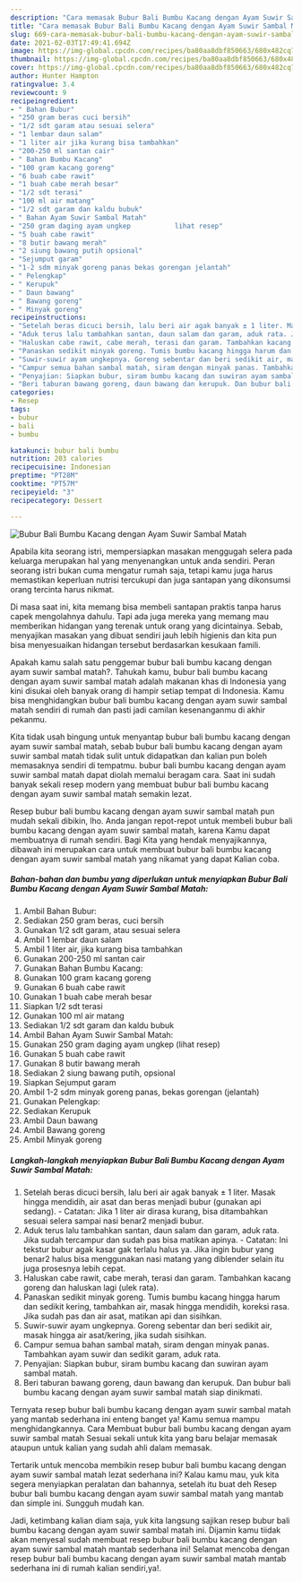 ```yaml
---
description: "Cara memasak Bubur Bali Bumbu Kacang dengan Ayam Suwir Sambal Matah yang lezat dan Mudah Dibuat"
title: "Cara memasak Bubur Bali Bumbu Kacang dengan Ayam Suwir Sambal Matah yang lezat dan Mudah Dibuat"
slug: 669-cara-memasak-bubur-bali-bumbu-kacang-dengan-ayam-suwir-sambal-matah-yang-lezat-dan-mudah-dibuat
date: 2021-02-03T17:49:41.694Z
image: https://img-global.cpcdn.com/recipes/ba80aa8dbf850663/680x482cq70/bubur-bali-bumbu-kacang-dengan-ayam-suwir-sambal-matah-foto-resep-utama.jpg
thumbnail: https://img-global.cpcdn.com/recipes/ba80aa8dbf850663/680x482cq70/bubur-bali-bumbu-kacang-dengan-ayam-suwir-sambal-matah-foto-resep-utama.jpg
cover: https://img-global.cpcdn.com/recipes/ba80aa8dbf850663/680x482cq70/bubur-bali-bumbu-kacang-dengan-ayam-suwir-sambal-matah-foto-resep-utama.jpg
author: Hunter Hampton
ratingvalue: 3.4
reviewcount: 9
recipeingredient:
- " Bahan Bubur"
- "250 gram beras cuci bersih"
- "1/2 sdt garam atau sesuai selera"
- "1 lembar daun salam"
- "1 liter air jika kurang bisa tambahkan"
- "200-250 ml santan cair"
- " Bahan Bumbu Kacang"
- "100 gram kacang goreng"
- "6 buah cabe rawit"
- "1 buah cabe merah besar"
- "1/2 sdt terasi"
- "100 ml air matang"
- "1/2 sdt garam dan kaldu bubuk"
- " Bahan Ayam Suwir Sambal Matah"
- "250 gram daging ayam ungkep           lihat resep"
- "5 buah cabe rawit"
- "8 butir bawang merah"
- "2 siung bawang putih opsional"
- "Sejumput garam"
- "1-2 sdm minyak goreng panas bekas gorengan jelantah"
- " Pelengkap"
- " Kerupuk"
- " Daun bawang"
- " Bawang goreng"
- " Minyak goreng"
recipeinstructions:
- "Setelah beras dicuci bersih, lalu beri air agak banyak ± 1 liter. Masak hingga mendidih, air asat dan beras menjadi bubur (gunakan api sedang).  Catatan: Jika 1 liter air dirasa kurang, bisa ditambahkan sesuai selera sampai nasi benar2 menjadi bubur."
- "Aduk terus lalu tambahkan santan, daun salam dan garam, aduk rata. Jika sudah tercampur dan sudah pas bisa matikan apinya.  Catatan: Ini tekstur bubur agak kasar gak terlalu halus ya. Jika ingin bubur yang benar2 halus bisa menggunakan nasi matang yang diblender selain itu juga prosesnya lebih cepat."
- "Haluskan cabe rawit, cabe merah, terasi dan garam. Tambahkan kacang goreng dan haluskan lagi (ulek rata)."
- "Panaskan sedikit minyak goreng. Tumis bumbu kacang hingga harum dan sedikit kering, tambahkan air, masak hingga mendidih, koreksi rasa. Jika sudah pas dan air asat, matikan api dan sisihkan."
- "Suwir-suwir ayam ungkepnya. Goreng sebentar dan beri sedikit air, masak hingga air asat/kering, jika sudah sisihkan."
- "Campur semua bahan sambal matah, siram dengan minyak panas. Tambahkan ayam suwir dan sedikit garam, aduk rata."
- "Penyajian: Siapkan bubur, siram bumbu kacang dan suwiran ayam sambal matah."
- "Beri taburan bawang goreng, daun bawang dan kerupuk. Dan bubur bali bumbu kacang dengan ayam suwir sambal matah siap dinikmati."
categories:
- Resep
tags:
- bubur
- bali
- bumbu

katakunci: bubur bali bumbu 
nutrition: 203 calories
recipecuisine: Indonesian
preptime: "PT28M"
cooktime: "PT57M"
recipeyield: "3"
recipecategory: Dessert

---
```



![Bubur Bali Bumbu Kacang dengan Ayam Suwir Sambal Matah](https://img-global.cpcdn.com/recipes/ba80aa8dbf850663/680x482cq70/bubur-bali-bumbu-kacang-dengan-ayam-suwir-sambal-matah-foto-resep-utama.jpg)

Apabila kita seorang istri, mempersiapkan masakan menggugah selera pada keluarga merupakan hal yang menyenangkan untuk anda sendiri. Peran seorang istri bukan cuma mengatur rumah saja, tetapi kamu juga harus memastikan keperluan nutrisi tercukupi dan juga santapan yang dikonsumsi orang tercinta harus nikmat.

Di masa  saat ini, kita memang bisa membeli santapan praktis tanpa harus capek mengolahnya dahulu. Tapi ada juga mereka yang memang mau memberikan hidangan yang terenak untuk orang yang dicintainya. Sebab, menyajikan masakan yang dibuat sendiri jauh lebih higienis dan kita pun bisa menyesuaikan hidangan tersebut berdasarkan kesukaan famili. 



Apakah kamu salah satu penggemar bubur bali bumbu kacang dengan ayam suwir sambal matah?. Tahukah kamu, bubur bali bumbu kacang dengan ayam suwir sambal matah adalah makanan khas di Indonesia yang kini disukai oleh banyak orang di hampir setiap tempat di Indonesia. Kamu bisa menghidangkan bubur bali bumbu kacang dengan ayam suwir sambal matah sendiri di rumah dan pasti jadi camilan kesenanganmu di akhir pekanmu.

Kita tidak usah bingung untuk menyantap bubur bali bumbu kacang dengan ayam suwir sambal matah, sebab bubur bali bumbu kacang dengan ayam suwir sambal matah tidak sulit untuk didapatkan dan kalian pun boleh memasaknya sendiri di tempatmu. bubur bali bumbu kacang dengan ayam suwir sambal matah dapat diolah memalui beragam cara. Saat ini sudah banyak sekali resep modern yang membuat bubur bali bumbu kacang dengan ayam suwir sambal matah semakin lezat.

Resep bubur bali bumbu kacang dengan ayam suwir sambal matah pun mudah sekali dibikin, lho. Anda jangan repot-repot untuk membeli bubur bali bumbu kacang dengan ayam suwir sambal matah, karena Kamu dapat membuatnya di rumah sendiri. Bagi Kita yang hendak menyajikannya, dibawah ini merupakan cara untuk membuat bubur bali bumbu kacang dengan ayam suwir sambal matah yang nikamat yang dapat Kalian coba.

<!--inarticleads1-->

##### Bahan-bahan dan bumbu yang diperlukan untuk menyiapkan Bubur Bali Bumbu Kacang dengan Ayam Suwir Sambal Matah:

1. Ambil  Bahan Bubur:
1. Sediakan 250 gram beras, cuci bersih
1. Gunakan 1/2 sdt garam, atau sesuai selera
1. Ambil 1 lembar daun salam
1. Ambil 1 liter air, jika kurang bisa tambahkan
1. Gunakan 200-250 ml santan cair
1. Gunakan  Bahan Bumbu Kacang:
1. Gunakan 100 gram kacang goreng
1. Gunakan 6 buah cabe rawit
1. Gunakan 1 buah cabe merah besar
1. Siapkan 1/2 sdt terasi
1. Gunakan 100 ml air matang
1. Sediakan 1/2 sdt garam dan kaldu bubuk
1. Ambil  Bahan Ayam Suwir Sambal Matah:
1. Gunakan 250 gram daging ayam ungkep           (lihat resep)
1. Gunakan 5 buah cabe rawit
1. Gunakan 8 butir bawang merah
1. Sediakan 2 siung bawang putih, opsional
1. Siapkan Sejumput garam
1. Ambil 1-2 sdm minyak goreng panas, bekas gorengan (jelantah)
1. Gunakan  Pelengkap:
1. Sediakan  Kerupuk
1. Ambil  Daun bawang
1. Ambil  Bawang goreng
1. Ambil  Minyak goreng




<!--inarticleads2-->

##### Langkah-langkah menyiapkan Bubur Bali Bumbu Kacang dengan Ayam Suwir Sambal Matah:

1. Setelah beras dicuci bersih, lalu beri air agak banyak ± 1 liter. Masak hingga mendidih, air asat dan beras menjadi bubur (gunakan api sedang).  - Catatan: Jika 1 liter air dirasa kurang, bisa ditambahkan sesuai selera sampai nasi benar2 menjadi bubur.
1. Aduk terus lalu tambahkan santan, daun salam dan garam, aduk rata. Jika sudah tercampur dan sudah pas bisa matikan apinya.  - Catatan: Ini tekstur bubur agak kasar gak terlalu halus ya. Jika ingin bubur yang benar2 halus bisa menggunakan nasi matang yang diblender selain itu juga prosesnya lebih cepat.
1. Haluskan cabe rawit, cabe merah, terasi dan garam. Tambahkan kacang goreng dan haluskan lagi (ulek rata).
1. Panaskan sedikit minyak goreng. Tumis bumbu kacang hingga harum dan sedikit kering, tambahkan air, masak hingga mendidih, koreksi rasa. Jika sudah pas dan air asat, matikan api dan sisihkan.
1. Suwir-suwir ayam ungkepnya. Goreng sebentar dan beri sedikit air, masak hingga air asat/kering, jika sudah sisihkan.
1. Campur semua bahan sambal matah, siram dengan minyak panas. Tambahkan ayam suwir dan sedikit garam, aduk rata.
1. Penyajian: Siapkan bubur, siram bumbu kacang dan suwiran ayam sambal matah.
1. Beri taburan bawang goreng, daun bawang dan kerupuk. Dan bubur bali bumbu kacang dengan ayam suwir sambal matah siap dinikmati.




Ternyata resep bubur bali bumbu kacang dengan ayam suwir sambal matah yang mantab sederhana ini enteng banget ya! Kamu semua mampu menghidangkannya. Cara Membuat bubur bali bumbu kacang dengan ayam suwir sambal matah Sesuai sekali untuk kita yang baru belajar memasak ataupun untuk kalian yang sudah ahli dalam memasak.

Tertarik untuk mencoba membikin resep bubur bali bumbu kacang dengan ayam suwir sambal matah lezat sederhana ini? Kalau kamu mau, yuk kita segera menyiapkan peralatan dan bahannya, setelah itu buat deh Resep bubur bali bumbu kacang dengan ayam suwir sambal matah yang mantab dan simple ini. Sungguh mudah kan. 

Jadi, ketimbang kalian diam saja, yuk kita langsung sajikan resep bubur bali bumbu kacang dengan ayam suwir sambal matah ini. Dijamin kamu tiidak akan menyesal sudah membuat resep bubur bali bumbu kacang dengan ayam suwir sambal matah mantab sederhana ini! Selamat mencoba dengan resep bubur bali bumbu kacang dengan ayam suwir sambal matah mantab sederhana ini di rumah kalian sendiri,ya!.

